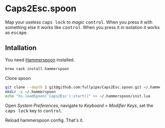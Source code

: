 # Caps2Esc.spoon

Map your useless <kbd>caps lock</kbd> to *magic* <kbd>control</kbd>. When you press it with
something else it works like <kbd>control</kbd>. When you press it in isolation it works
as <kbd>escape</kbd>.

## Intallation

You need [Hammerspoon](http://www.hammerspoon.org/) installed.

```bash
brew cask install hammerspoon
```

Clone spoon

```bash
git clone --depth 1 git@github.com:fullpipe/Caps2Esc.spoon.git ~/.hammerspoon/Spoons/Caps2Esc.spoon
mkdir -p ~/.hammerspoon
echo "hs.loadSpoon('Caps2Esc'):start()" >> ~/.hammerspoon/init.lua
```

Open *System Preferences*, navigate to *Keyboard > Modifier Keys*, set the <kbd>caps lock</kbd> key to <kbd>control</kbd>.

Reload hammerspoon config. That's it.
